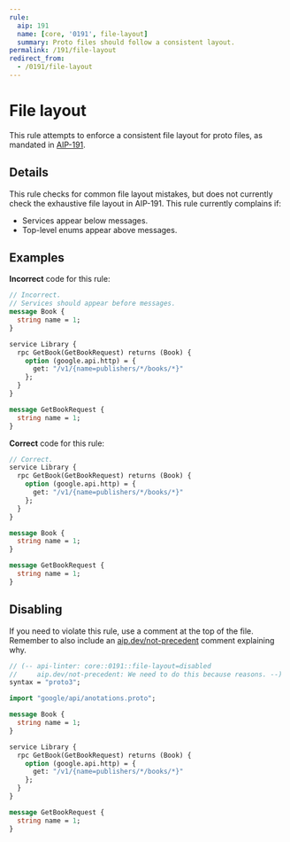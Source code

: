 ```yaml
---
rule:
  aip: 191
  name: [core, '0191', file-layout]
  summary: Proto files should follow a consistent layout.
permalink: /191/file-layout
redirect_from:
  - /0191/file-layout
---
```


# File layout

This rule attempts to enforce a consistent file layout for proto files, as
mandated in [AIP-191][].

## Details

This rule checks for common file layout mistakes, but does not currently check
the exhaustive file layout in AIP-191. This rule currently complains if:

- Services appear below messages.
- Top-level enums appear above messages.

## Examples

**Incorrect** code for this rule:

```proto
// Incorrect.
// Services should appear before messages.
message Book {
  string name = 1;
}

service Library {
  rpc GetBook(GetBookRequest) returns (Book) {
    option (google.api.http) = {
      get: "/v1/{name=publishers/*/books/*}"
    };
  }
}

message GetBookRequest {
  string name = 1;
}
```

**Correct** code for this rule:

```proto
// Correct.
service Library {
  rpc GetBook(GetBookRequest) returns (Book) {
    option (google.api.http) = {
      get: "/v1/{name=publishers/*/books/*}"
    };
  }
}

message Book {
  string name = 1;
}

message GetBookRequest {
  string name = 1;
}
```

## Disabling

If you need to violate this rule, use a comment at the top of the file.
Remember to also include an [aip.dev/not-precedent][] comment explaining why.

```proto
// (-- api-linter: core::0191::file-layout=disabled
//     aip.dev/not-precedent: We need to do this because reasons. --)
syntax = "proto3";

import "google/api/anotations.proto";

message Book {
  string name = 1;
}

service Library {
  rpc GetBook(GetBookRequest) returns (Book) {
    option (google.api.http) = {
      get: "/v1/{name=publishers/*/books/*}"
    };
  }
}

message GetBookRequest {
  string name = 1;
}
```

[aip-191]: https://aip.dev/191
[aip.dev/not-precedent]: https://aip.dev/not-precedent
